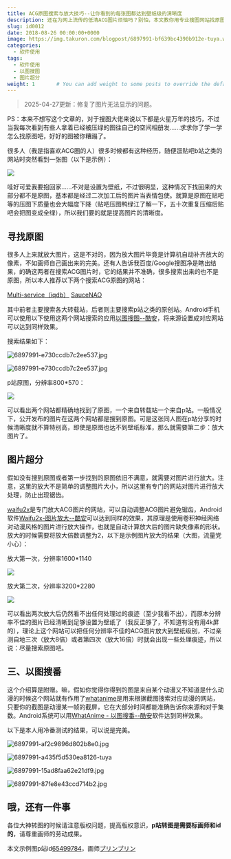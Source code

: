 ```yaml
---
title: ACG原图搜索与放大技巧--让你看到的每张图都达到壁纸级的清晰度
description: 还在为网上流传的低清ACG图片烦恼吗？别怕，本文教你用专业搜图网站找原图，再用新技术放大提升清晰度。更有以图搜番小技巧，让你的图库不再模糊！
slug: id0012
date: 2018-08-26 00:00:00+0000
image: https://img.takuron.com/blogpost/6897991-bf639bc4390b912e-tuya.webp
categories:
  - 软件使用
tags:
  - 软件使用
  - 以图搜图
  - 图片超分
weight: 1       # You can add weight to some posts to override the default sorting (date descending)
---
```


> 2025-04-27更新：修复了图片无法显示的问题。

PS：本来不想写这个文章的，对于搜图大佬来说以下都是火星万年的技巧，不过当我每次看到有些人拿着已经被压绿的图往自己的空间相册发......求求你了学一学怎么找原图吧，好好的图被你糟蹋了。

很多人（我是指喜欢ACG圈的人）很多时候都有这种经历，随便逛贴吧b站之类的网站时突然看到一张图（以下是示例）：

![](https://img.takuron.com/blogpost/6897991-04bf80a652ee7581-tuya.webp)

哇好可爱我要抱回家......不对是设置为壁纸，不过很明显，这种情况下找回来的大部分都不是原图，基本都是经过二次加工后的图片当表情包使。就算是原图在贴吧等的压图下质量也会大幅度下降（贴吧压图鸭绿江了解一下，五十次重复压缩后贴吧会把图变成全绿），所以我们要的就是提高图片的清晰度。

## 寻找原图

很多人上来就放大图片，这是不对的，因为放大图片毕竟是计算机自动补齐放大的像素，不如画师自己画出来的完美。还有人告诉我百度/Google搜图净是瞎出结果，的确这两者在搜索ACG图片时，它的结果并不准确，很多搜索出来的也不是原图，所以本人推荐以下两个搜索ACG原图的网站：

[Multi-service（iqdb）](http://www.iqdb.org/) [SauceNAO](https://saucenao.com/)

其中前者主要搜索各大转载站，后者则主要搜索p站之类的原创站。Android手机可以使用以下使用这两个网站搜索的应用[以图搜图--酷安](https://www.coolapk.com/apk/rikka.searchbyimage)，将来源设置成对应网站可以达到同样效果。

搜索结果如下：

![6897991-e730ccdb7c2ee537.jpg](https://img.takuron.com/blogpost/6897991-e730ccdb7c2ee537-tuya.webp)

![6897991-e730ccdb7c2ee537.jpg](https://img.takuron.com/blogpost/6897991-a435f5d530ea8126-tuya.webp)

p站原图，分辨率800*570：

![](https://img.takuron.com/blogpost/6897991-75ae2f6d6ac2b38c-tuya.webp)

可以看出两个网站都精确地找到了原图，一个来自转载站一个来自p站。一般情况下，公开发布的图片在这两个网站都是搜到原图。可是这张同人图在p站分享的时候清晰度就不算特别高，即使是原图也达不到壁纸标准，那么就需要第二步：放大图片了。

## 图片超分

假如没有搜到原图或者第一步找到的原图依旧不满意，就需要对图片进行放大。注意，这里的放大不是简单的调整图片大小，所以这里有专门的网站对图片进行放大处理，防止出现锯齿。

[waifu2x](http://waifu2x.udp.jp/)是专门放大ACG图片的网站，可以自动调整ACG图片避免锯齿，Android软件[Waifu2x-图片放大--酷安](https://www.coolapk.com/apk/com.tsukiseele.waifu2x)可以达到同样的效果，其原理是使用卷积神经网络对动漫风格的图片进行放大操作，也就是自动计算放大后的图片缺失像素的形状。放大的时候需要将放大倍数调整为2，以下是示例图片放大的结果（大图，流量党小心）：

放大第一次，分辨率1600*1140

![](https://img.takuron.com/blogpost/6897991-86837075e7707a6b-tuya.webp)

放大第二次，分辨率3200*2280

![](https://img.takuron.com/blogpost/6897991-bf639bc4390b912e-tuya.webp)

可以看出两次放大后仍然看不出任何处理过的痕迹（至少我看不出），而原本分辨率不佳的图片已经清晰到足够设置为壁纸了（我反正够了，不知道有没有用4k屏的），理论上这个网站可以把任何分辨率不佳的ACG图片放大到壁纸级别，不过亲测自地三次（放大8倍）或者第四次（放大16倍）时就会出现一些处理痕迹，所以说：尽量搜索原图吧。

## 三、以图搜番

这个介绍算是附赠。嘛，假如你觉得你得到的图是来自某个动漫又不知道是什么动漫的时候这个网站就有作用了[whatanime](https://whatanime.ga)是用来根据截图搜索对应动漫的网站，只要你的截图是动漫某一帧的截屏，它在大部分时间都能准确告诉你来源和对于集数。Android系统可以用[WhatAnime - 以图搜番--酷安](https://takuron.top/go?url=https://www.coolapk.com/apk/pw.janyo.whatanime)软件达到同样效果。

以下是本人用冷番测试的结果，可以说是完美。

![6897991-af2c9896d802b8e0.jpg](https://img.takuron.com/blogpost/6897991-af2c9896d802b8e0-tuya.webp)

![6897991-a435f5d530ea8126-tuya](https://img.takuron.com/blogpost/6897991-d527e378df5fcf39-tuya.webp)

![6897991-15ad8faa62e21df9.jpg](https://img.takuron.com/blogpost/6897991-15ad8faa62e21df9-tuya.webp)

![6897991-87fe8e43ccd714b2.jpg](https://img.takuron.com/blogpost/6897991-87fe8e43ccd714b2-tuya.webp)

## 哦，还有一件事

各位大神转图的时候请注意版权问题，提高版权意识，**p站转图是需要标画师和id的**，请尊重画师的劳动成果。

本文示例图p站id[65499784](https://www.pixiv.net/member_illust.php?mode=medium&illust_id=65499784)，画师[プリンプリン](https://www.pixiv.net/member.php?id=4179)
